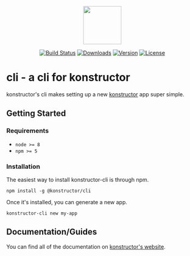 <p align="center"><a href="https://konstructor.js.org" target="_blank"><img width="100"src="https://konstructor.js.org/assets/static/images/konstructor.png"></a></p>
<p align="center">
  <a href="https://travis-ci.org/konstructorjs/cli"><img src="https://img.shields.io/travis/konstructorjs/cli.svg" alt="Build Status"></a>
  <a href="https://www.npmjs.com/package/@konstructor/cli"><img src="https://img.shields.io/npm/dm/@konstructor/cli.svg" alt="Downloads"></a>
  <a href="https://www.npmjs.com/package/@konstructor/cli"><img src="https://img.shields.io/npm/v/@konstructor/cli.svg" alt="Version"></a>
  <a href="https://www.npmjs.com/package/@konstructor/cli"><img src="https://img.shields.io/npm/l/@konstructor/cli.svg" alt="License"></a>
</p>

# cli - a cli for konstructor
konstructor's cli makes setting up a new [konstructor](https://github.com/konstructorjs/konstructor) app super simple.

## Getting Started

### Requirements
- `node >= 8`
- `npm >= 5`

### Installation
The easiest way to install konstructor-cli is through npm.
```
npm install -g @konstructor/cli
```

Once it's installed, you can generate a new app.
```
konstructor-cli new my-app
```

## Documentation/Guides
You can find all of the documentation on [konstructor's website](https://konstructor.js.org/guides/cli).
